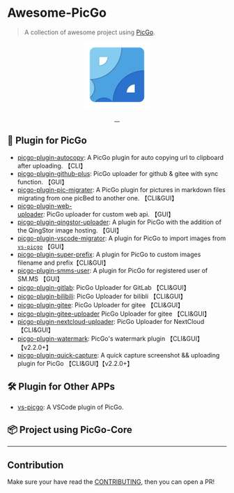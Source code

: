 # Awesome-PicGo 

> A collection of awesome project using [PicGo](https://github.com/PicGo/PicGo-Core).

<p align="center">
  <img src="https://raw.githubusercontent.com/Molunerfinn/test/master/picgo/New%20LOGO-150.png" alt="">
</p>
<p align="center">
  <a href="https://github.com/feross/standard">
    <img src="https://img.shields.io/badge/code%20style-standard-green.svg?style=flat-square" alt="">
  </a>
  <a href="https://travis-ci.org/Molunerfinn/PicGo/builds">
    <img src="https://img.shields.io/travis/Molunerfinn/PicGo.svg?style=flat-square" alt="">
  </a>
  <a href="https://github.com/Molunerfinn/PicGo/releases">
    <img src="https://img.shields.io/github/downloads/Molunerfinn/PicGo/total.svg?style=flat-square" alt="">
  </a>
  <a href="https://github.com/Molunerfinn/PicGo/releases/latest">
    <img src="https://img.shields.io/github/release/Molunerfinn/PicGo.svg?style=flat-square" alt="">
  </a>
</p>


## :rocket: Plugin for PicGo

- [picgo-plugin-autocopy](https://github.com/PicGo/picgo-plugin-autocopy): A PicGo plugin for auto copying url to clipboard after uploading. 【CLI】
- [picgo-plugin-github-plus](https://github.com/zWingz/picgo-plugin-github-plus): PicGo uploader for github & gitee with sync function. 【GUI】
- [picgo-plugin-pic-migrater](https://github.com/PicGo/picgo-plugin-pic-migrater): A PicGo plugin for pictures in markdown files migrating from one picBed to another one. 【CLI&GUI】
- [picgo-plugin-web-uploader](https://github.com/yuki-xin/picgo-plugin-web-uploader): PicGo uploader for custom web api. 【GUI】
- [picgo-plugin-qingstor-uploader](https://github.com/chengww5217/picgo-plugin-qingstor-uploader): A plugin for PicGo with the addition of the QingStor image hosting. 【GUI】
- [picgo-plugin-vscode-migrator](https://github.com/upupming/picgo-plugin-vscode-migrator): A plugin for PicGo to import images from [`vs-picgo`](https://github.com/Spades-S/vs-picgo/) 【GUI】
- [picgo-plugin-super-prefix](https://github.com/gclove/picgo-plugin-super-prefix#readme): A plugin for PicGo to custom images filename and prefix【CLI&GUI】
- [picgo-plugin-smms-user](https://github.com/xlzy520/picgo-plugin-smms-user.git): A plugin for PicGo for registered user of SM.MS 【GUI】
- [picgo-plugin-gitlab](https://github.com/bugwz/picgo-plugin-gitlab): PicGo Uploader for GitLab 【CLI&GUI】
- [picgo-plugin-bilibili](https://www.npmjs.com/package/picgo-plugin-bilibili): PicGo Uploader for bilibli 【CLI&GUI】
- [picgo-plugin-gitee](https://github.com/zhanghuid/picgo-plugin-gitee): PicGo Uploader for gitee 【CLI&GUI】
- [picgo-plugin-gitee-uploader](https://github.com/lizhuangs/picgo-plugin-gitee-uploader#readme) PicGo Uploader for gitee 【CLI&GUI】
- [picgo-plugin-nextcloud-uploader](https://github.com/jiajiajia343434/picgo-plugin-nextcloud-uploader): PicGo Uploader for NextCloud 【CLI&GUI】
- [picgo-plugin-watermark](https://github.com/Dec-F/picgo-plugin-watermark): PicGo's watermark plugin 【CLI&GUI】【v2.2.0+】
- [picgo-plugin-quick-capture](https://github.com/PicGo/picgo-plugin-quick-capture): A quick capture screenshot && uploading plugin for PicGo 【CLI&GUI】【v2.2.0+】

## :hammer_and_wrench: Plugin for Other APPs

- [vs-picgo](https://github.com/Spades-S/vs-picgo): A VSCode plugin of PicGo.

## :package: Project using PicGo-Core

------

## Contribution

Make sure your have read the [CONTRIBUTING](https://github.com/PicGo/Awesome-PicGo/blob/master/CONTRIBUTING.md), then you can open a PR!
